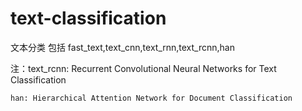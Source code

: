 # text-classification
文本分类
包括 fast_text,text_cnn,text_rnn,text_rcnn,han

注：text_rcnn: Recurrent Convolutional Neural Networks for Text Classification



    han: Hierarchical Attention Network for Document Classification
